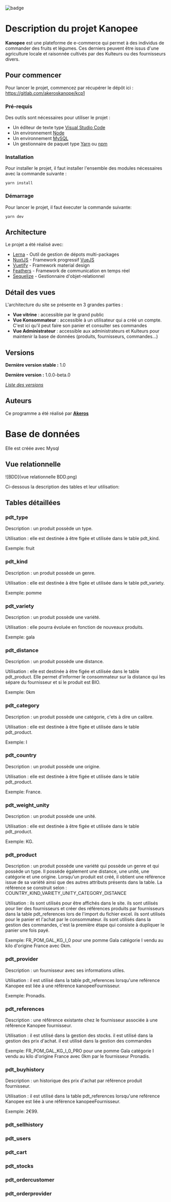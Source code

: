 ![badge](http://forthebadge.com/images/badges/built-with-love.svg)

# Description du projet Kanopee

**Kanopee** est une plateforme de e-commerce qui permet à des individus de commander des fruits et légumes. Ces derniers peuvent être issus d'une agriculture locale et raisonnée cultivés par des Kulteurs ou des fournisseurs divers.

## Pour commencer

Pour lancer le projet, commencez par récupérer le dépôt ici : https://gitlab.com/akeroskanope/kcp1

### Pré-requis

Des outils sont nécessaires pour utiliser le projet :

- Un éditeur de texte type [Visual Studio Code](https://code.visualstudio.com/)
- Un environnement [Node](https://nodejs.org/)
- Un environnement [MySQL](https://www.mysql.com/)
- Un gestionnaire de paquet type [Yarn](https://yarnpkg.com/) ou [npm](https://www.npmjs.com/)

### Installation
Pour installer le projet, il faut installer l'ensemble des modules nécessaires avec la commande suivante :
```
yarn install
``` 
### Démarrage

Pour lancer le projet, il faut éxecuter la commande suivante:

```
yarn dev
```
## Architecture

Le projet a été réalisé avec:

* [Lerna](https://lerna.js.org/) - Outil de gestion de dépots multi-packages
* [NuxtJS](https://fr.nuxtjs.org/) - Framework progressif [VueJS](https://vuejs.org/)
* [Vuetify](https://vuetifyjs.com/) - Framework material design
* [Feathers](https://feathersjs.com/) - Framework de communication en temps réel
* [Sequelize](https://sequelize.org/) - Gestionnaire d'objet-relationnel

## Détail des vues

L'architecture du site se présente en 3 grandes parties :

* **Vue vitrine** : accessible par le grand public
* **Vue Konsommateur** : accessible à un utilisateur qui a créé un compte. C'est ici qu'il peut faire son panier et consulter ses commandes
* **Vue Administrateur** : accessible aux administrateurs et Kulteurs pour maintenir la base de données (produits, fournisseurs, commandes...)

## Versions

**Dernière version stable :** 1.0

**Dernière version :** 1.0.0-beta.0

[_Liste des versions_](https://gitlab.com/akeroskanope/kcp1/-/tags)

## Auteurs

Ce programme a été réalisé par [**Akeros**](https://www.akeros.com)

# Base de données

Elle est créée avec Mysql

## Vue relationnelle

![BDD](vue relationnelle BDD.png)

Ci-dessous la description des tables et leur utilisation:

## Tables détaillées

### pdt_type

Description : un produit possède un type.

Utilisation : elle est destinée à être figée et utilisée dans le table pdt_kind.

Exemple: fruit

### pdt_kind

Description : un produit possède un genre.

Utilisation : elle est destinée à être figée et utilisée dans le table pdt_variety.

Exemple: pomme

### pdt_variety

Description : un produit possède une variété.

Utilisation : elle pourra évoluée en fonction de nouveaux produits.

Exemple: gala

### pdt_distance

Description : un produit possède une distance.

Utilisation : elle est destinée à être figée et utilisée dans le table pdt_product.
Elle permet d'informer le consommateur sur la distance qui les sépare du fournisseur et si le produit est BIO.

Exemple: 0km

### pdt_category

Description : un produit possède une catégorie, c'ets à dire un calibre.

Utilisation : elle est destinée à être figée et utilisée dans le table pdt_product.

Exemple: I

### pdt_country

Description : un produit possède une origine.

Utilisation : elle est destinée à être figée et utilisée dans le table pdt_product.

Exemple: France.

### pdt_weight_unity

Description : un produit possède une unité.

Utilisation : elle est destinée à être figée et utilisée dans le table pdt_product.

Exemple: KG.

### pdt_product

Description : un produit possède une variété qui possède un genre et qui possède un type. 
Il possède également une distance, une unité, une catégorie et une origine.
Lorsqu'un produit est créé, il obtient une référence issue de sa variété ainsi que des autres attributs présents dans la table.
La référence se construit selon : COUNTRY_KIND_VARIETY_UNITY_CATEGORY_DISTANCE

Utilisation : ils sont utilisés pour être affichés dans le site.
ils sont utilisés pour lier des fournisseurs et créer des références produits par fournisseurs dans la table pdt_references lors de l'import du fichier excel.
ils sont utilisés pour le panier et l'achat par le consommateur.
ils sont utilisés dans la gestion des commandes, c'est la première étape qui consiste à dupliquer le panier une fois payé.

Exemple: FR_POM_GAL_KG_I_0 pour une pomme Gala catégorie I vendu au kilo d'origine France avec 0km.

### pdt_provider

Description : un fournisseur avec ses informations utiles.

Utilisation : il est utilisé dans la table pdt_references lorsqu'une reférence Kanopee est liée à une référence kanopeeFournisseur.

Exemple: Pronadis.

### pdt_references

Description : une référence existante chez le fournisseur associée à une référence Kanopee fournisseur.

Utilisation : il est utilisé dans la gestion des stocks.
il est utilisé dans la gestion des prix d'achat.
il est utilisé dans la gestion des commandes

Exemple: FR_POM_GAL_KG_I_0_PRO pour une pomme Gala catégorie I vendu au kilo d'origine France avec 0km par le fournisseur Pronadis.

### pdt_buyhistory

Description : un historique des prix d'achat par référence produit fournisseur.

Utilisation : il est utilisé dans la table pdt_references lorsqu'une reférence Kanopee est liée à une référence kanopeeFournisseur.

Exemple: 2€99.

### pdt_sellhistory

### pdt_users

### pdt_cart

### pdt_stocks

### pdt_ordercustomer

### pdt_orderprovider